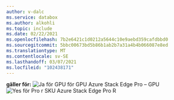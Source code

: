 ```yaml
---
author: v-dalc
ms.service: databox
ms.author: alkohli
ms.topic: include
ms.date: 02/22/2021
ms.openlocfilehash: 7b2e6421c1d0212a5644c10e9aebd359cafdbbd0
ms.sourcegitcommit: 5bbc00673bd5b86b1ab2b7a31a4b4b066087e8ed
ms.translationtype: MT
ms.contentlocale: sv-SE
ms.lasthandoff: 03/07/2021
ms.locfileid: "102438171"
---
```

**gäller för:** ![ Ja för GPU för GPU ](media\azure-stack-edge-applies-to-skus\yes.png) Azure Stack Edge Pro – GPU ![ Yes för Pro r SKU ](media\azure-stack-edge-applies-to-skus\yes.png) Azure Stack Edge Pro R &nbsp; &nbsp; &nbsp; &nbsp; &nbsp; &nbsp; &nbsp; &nbsp; &nbsp; &nbsp; &nbsp; &nbsp; &nbsp; &nbsp;&nbsp;
